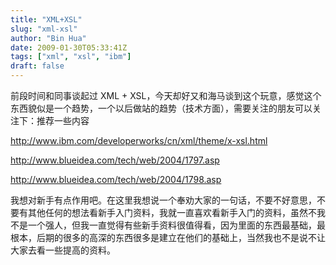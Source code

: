 ```yaml
---
title: "XML+XSL"
slug: "xml-xsl"
author: "Bin Hua"
date: 2009-01-30T05:33:41Z
tags: ["xml", "xsl", "ibm"]
draft: false
---
```


前段时间和同事谈起过 XML + XSL，今天却好又和海马谈到这个玩意，感觉这个东西貌似是一个趋势，一个以后做站的趋势（技术方面），需要关注的朋友可以关注下：推荐一些内容

http://www.ibm.com/developerworks/cn/xml/theme/x-xsl.html

http://www.blueidea.com/tech/web/2004/1797.asp

http://www.blueidea.com/tech/web/2004/1798.asp

我想对新手有点作用吧。在这里我想说一个奉劝大家的一句话，不要不好意思，不要有其他任何的想法看新手入门资料，我就一直喜欢看新手入门的资料，虽然不我不是一个强人，但我一直觉得有些新手资料很值得看，因为里面的东西最基础，最根本，后期的很多的高深的东西很多是建立在他们的基础上，当然我也不是说不让大家去看一些提高的资料。